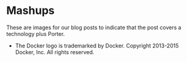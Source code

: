 # Mashups

These are images for our blog posts to indicate that the post covers a technology plus Porter.

* The Docker logo is trademarked by Docker. Copyright 2013-2015 Docker, Inc. All rights reserved.
